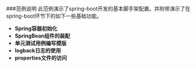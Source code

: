 ﻿###范例说明
此范例演示了spring-boot开发的基本脚手架配置。并附带演示了在spring-boot环节下的如下一些基础功能。
-  **Spring容器初始化** 
-  **SpringBean组件的装配** 
-  **单元测试用例编写模版** 
-  **logback日志的使用** 
-  **properties文件的访问** 